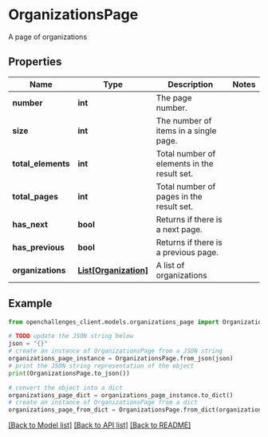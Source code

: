 # OrganizationsPage

A page of organizations

## Properties

| Name               | Type                                      | Description                                 | Notes |
| ------------------ | ----------------------------------------- | ------------------------------------------- | ----- |
| **number**         | **int**                                   | The page number.                            |
| **size**           | **int**                                   | The number of items in a single page.       |
| **total_elements** | **int**                                   | Total number of elements in the result set. |
| **total_pages**    | **int**                                   | Total number of pages in the result set.    |
| **has_next**       | **bool**                                  | Returns if there is a next page.            |
| **has_previous**   | **bool**                                  | Returns if there is a previous page.        |
| **organizations**  | [**List[Organization]**](Organization.md) | A list of organizations                     |

## Example

```python
from openchallenges_client.models.organizations_page import OrganizationsPage

# TODO update the JSON string below
json = "{}"
# create an instance of OrganizationsPage from a JSON string
organizations_page_instance = OrganizationsPage.from_json(json)
# print the JSON string representation of the object
print(OrganizationsPage.to_json())

# convert the object into a dict
organizations_page_dict = organizations_page_instance.to_dict()
# create an instance of OrganizationsPage from a dict
organizations_page_from_dict = OrganizationsPage.from_dict(organizations_page_dict)
```

[[Back to Model list]](../README.md#documentation-for-models) [[Back to API list]](../README.md#documentation-for-api-endpoints) [[Back to README]](../README.md)
